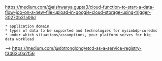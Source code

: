  https://medium.com/@aishwarya.gupta3/cloud-function-to-start-a-data-flow-job-on-a-new-file-upload-in-google-cloud-storage-using-trigger-30270b31a06d

    * application domain
    * types of data to be supported and technologies for mysimbdp-coredms
    * under which situations/assumptions, your platform serves for big data workload


--> https://medium.com/@dotronglong/etcd-as-a-service-registry-f3463c0a2f56
